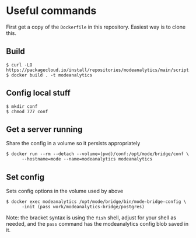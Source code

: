 # Useful commands

First get a copy of the `Dockerfile` in this repository.  Easiest way
is to clone this.

## Build

    $ curl -LO https://packagecloud.io/install/repositories/modeanalytics/main/script.deb.sh
    $ docker build . -t modeanalytics

## Config local stuff

    $ mkdir conf
    $ chmod 777 conf

## Get a server running

Share the config in a volume so it persists appropriately

    $ docker run --rm --detach --volume=(pwd)/conf:/opt/mode/bridge/conf \
          --hostname=mode --name=modeanalytics modeanalytics

## Set config

Sets config options in the volume used by above

    $ docker exec modeanalytics /opt/mode/bridge/bin/mode-bridge-config \
          -init (pass work/modeanalytics-bridge/postgres)

Note: the bracket syntax is using the `fish` shell, adjust for your
shell as needed, and the `pass` command has the modeanalytics config
blob saved in it.
